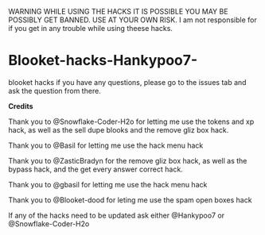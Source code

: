 WARNING WHILE USING THE HACKS IT IS POSSIBLE YOU MAY BE POSSIBLY GET BANNED. USE AT YOUR OWN RISK. 
I am not responsible for if you get in any trouble while using theese hacks.

# Blooket-hacks-Hankypoo7-

blooket hacks
if you have any questions, please go to the issues tab and ask the question from there.

**Credits**

Thank you to @Snowflake-Coder-H2o for letting me use the tokens and xp hack, as well as the sell dupe blooks and the remove gliz box hack. 

Thank you to @Basil for letting me use the hack menu hack

Thank you to @ZasticBradyn for the remove gliz box hack, as well as the bypass hack, and the get every answer correct hack.

Thank you to @gbasil for letting me use the hack menu hack

Thank you to @Blooket-dood for leting me use the spam open boxes hack

If any of the hacks need to be updated ask either @Hankypoo7 or @Snowflake-Coder-H2o
